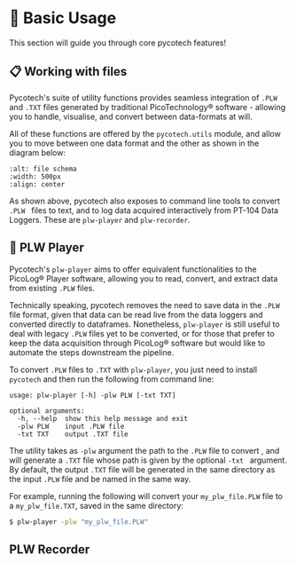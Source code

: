# 🎈 Basic Usage

This section will guide you through core pycotech features!
 
## 📋 Working with files

Pycotech's suite of utility functions provides seamless integration of
 `.PLW` and `.TXT` files generated by traditional PicoTechnology® 
 software - allowing you to handle, visualise, and convert between 
 data-formats at will. 
 
 All of these functions are offered by the `pycotech.utils` module, and
  allow you to move between one data format and the other as shown in the
   diagram below:

```{image} ./_static/file_schema.png
:alt: file schema
:width: 500px
:align: center
```

As shown above, pycotech also exposes to command line tools to convert `.PLW
` files to text, and to log data acquired interactively from PT-104 Data
 Loggers. These are `plw-player` and `plw-recorder`.
 
## 📝 PLW Player

Pycotech's `plw-player` aims to offer equivalent functionalities to  the
 PicoLog® Player software, allowing you to read, convert, and extract data
  from existing `.PLW` files. 

Technically speaking, pycotech removes the need to save data in the
`.PLW` file format, given that data can be read live from the data loggers
 and converted directly to dataframes. Nonetheless, `plw-player` is still
  useful to deal with legacy `.PLW` files yet to be converted, or for those
   that prefer to keep the data acquisition through PicoLog® software but
    would like to automate the steps downstream the pipeline.

To convert `.PLW` files to `.TXT` with `plw-player`, you just need to install 
`pycotech` and then run the following from command line:

```
usage: plw-player [-h] -plw PLW [-txt TXT]

optional arguments:
  -h, --help  show this help message and exit
  -plw PLW    input .PLW file
  -txt TXT    output .TXT file
```

The utility takes as `-plw` argument the path to the `.PLW` file to convert
, and will generate a `.TXT` file whose path is given by the optional `-txt
` argument. By default, the output `.TXT` file will be generated in the
 same directory as the input `.PLW` file and be named in the same way.

For example, running the following will convert your `my_plw_file.PLW` file to
a `my_plw_file.TXT`, saved in the same directory:

```bash
$ plw-player -plw "my_plw_file.PLW"
```


## PLW Recorder